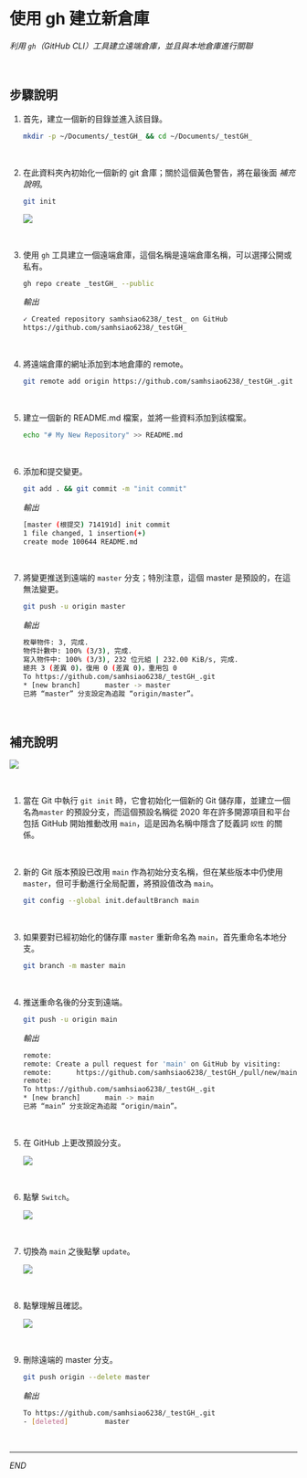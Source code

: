 # 使用 gh 建立新倉庫

_利用 `gh`（GitHub CLI）工具建立遠端倉庫，並且與本地倉庫進行關聯_

<br>



## 步驟說明

1. 首先，建立一個新的目錄並進入該目錄。

    ```bash
    mkdir -p ~/Documents/_testGH_ && cd ~/Documents/_testGH_
    ```

<br>

2. 在此資料夾內初始化一個新的 git 倉庫；關於這個黃色警告，將在最後面 _補充說明_。

    ```bash
    git init
    ```

    ![](images/img_78.png)

<br>

3. 使用 `gh` 工具建立一個遠端倉庫，這個名稱是遠端倉庫名稱，可以選擇公開或私有。

    ```bash
    gh repo create _testGH_ --public
    ```

    _輸出_

    ```bash
    ✓ Created repository samhsiao6238/_test_ on GitHub
    https://github.com/samhsiao6238/_testGH_
    ```

<br>

4. 將遠端倉庫的網址添加到本地倉庫的 remote。

    ```bash
    git remote add origin https://github.com/samhsiao6238/_testGH_.git
    ```

<br>

5. 建立一個新的 README.md 檔案，並將一些資料添加到該檔案。

    ```bash
    echo "# My New Repository" >> README.md
    ```

<br>

6. 添加和提交變更。

    ```bash
    git add . && git commit -m "init commit"
    ```

    _輸出_

    ```bash
    [master (根提交) 714191d] init commit
    1 file changed, 1 insertion(+)
    create mode 100644 README.md
    ```

<br>

7. 將變更推送到遠端的 `master` 分支；特別注意，這個 master 是預設的，在這無法變更。

    ```bash
    git push -u origin master
    ```

    _輸出_

    ```bash
    枚舉物件: 3, 完成.
    物件計數中: 100% (3/3), 完成.
    寫入物件中: 100% (3/3), 232 位元組 | 232.00 KiB/s, 完成.
    總共 3 (差異 0)，復用 0 (差異 0)，重用包 0
    To https://github.com/samhsiao6238/_testGH_.git
    * [new branch]      master -> master
    已將 “master” 分支設定為追蹤 “origin/master”。
    ```

<br>

## 補充說明

![](images/img_78.png)

<br>

1. 當在 Git 中執行 `git init` 時，它會初始化一個新的 Git 儲存庫，並建立一個名為`master` 的預設分支，而這個預設名稱從 2020 年在許多開源項目和平台包括 GitHub 開始推動改用 `main`，這是因為名稱中隱含了貶義詞 `奴性` 的關係。

<br>

2. 新的 Git 版本預設已改用 `main` 作為初始分支名稱，但在某些版本中仍使用 `master`，但可手動進行全局配置，將預設值改為 `main`。

    ```bash
    git config --global init.defaultBranch main
    ```

<br>

3. 如果要對已經初始化的儲存庫 `master` 重新命名為 `main`，首先重命名本地分支。

    ```bash
    git branch -m master main
    ```

<br>

4. 推送重命名後的分支到遠端。 

    ```bash
    git push -u origin main
    ```

    _輸出_

    ```bash
    remote: 
    remote: Create a pull request for 'main' on GitHub by visiting:
    remote:      https://github.com/samhsiao6238/_testGH_/pull/new/main
    remote: 
    To https://github.com/samhsiao6238/_testGH_.git
    * [new branch]      main -> main
    已將 “main” 分支設定為追蹤 “origin/main”。
    ```

<br>

5. 在 GitHub 上更改預設分支。

    ![](images/img_79.png)

<br>

6. 點擊 `Switch`。

    ![](images/img_80.png)

<br>

7. 切換為 `main` 之後點擊 `update`。

    ![](images/img_81.png)

<br>

8. 點擊理解且確認。

    ![](images/img_82.png)

<br>

9. 刪除遠端的 master 分支。

    ```bash
    git push origin --delete master
    ```

    _輸出_

    ```bash
    To https://github.com/samhsiao6238/_testGH_.git
    - [deleted]         master
    ```

<br>

___

_END_